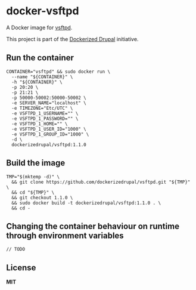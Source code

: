 # docker-vsftpd

A Docker image for [vsftpd](https://security.appspot.com/vsftpd.html).

This project is part of the [Dockerized Drupal](https://dockerizedrupal.com/) initiative.

## Run the container

    CONTAINER="vsftpd" && sudo docker run \
      --name "${CONTAINER}" \
      -h "${CONTAINER}" \
      -p 20:20 \
      -p 21:21 \
      -p 50000-50002:50000-50002 \
      -e SERVER_NAME="localhost" \
      -e TIMEZONE="Etc/UTC" \
      -e VSFTPD_1_USERNAME="" \
      -e VSFTPD_1_PASSWORD="" \
      -e VSFTPD_1_HOME="" \
      -e VSFTPD_1_USER_ID="1000" \
      -e VSFTPD_1_GROUP_ID="1000" \
      -d \
      dockerizedrupal/vsftpd:1.1.0

## Build the image

    TMP="$(mktemp -d)" \
      && git clone https://github.com/dockerizedrupal/vsftpd.git "${TMP}" \
      && cd "${TMP}" \
      && git checkout 1.1.0 \
      && sudo docker build -t dockerizedrupal/vsftpd:1.1.0 . \
      && cd -

## Changing the container behaviour on runtime through environment variables

    // TODO

## License

**MIT**
